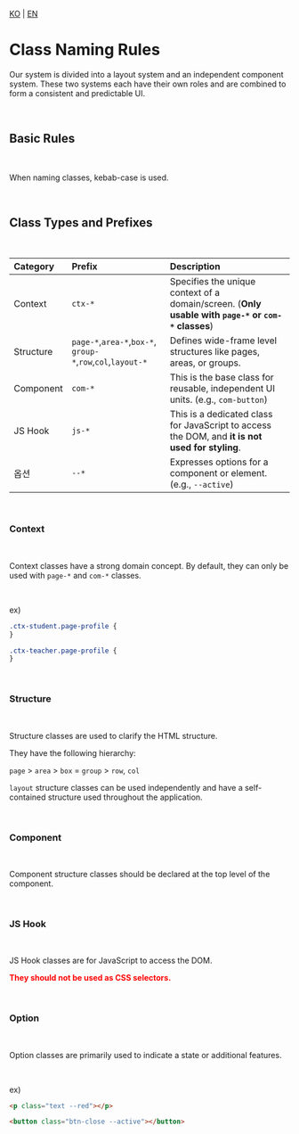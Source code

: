 [KO](./class_ko.md) | [EN](./class_en.md)

# Class Naming Rules

Our system is divided into a layout system and an independent component system. These two systems each have their own roles and are combined to form a consistent and predictable UI.

<br>

## Basic Rules

<br>

When naming classes, kebab-case is used.

<br>

## Class Types and Prefixes

<br>

| Category     | Prefix                                                      | Description                                                                                        |
| :------- | :---------------------------------------------------------- | :------------------------------------------------------------------------------------------ |
| Context | `ctx-*`                                                     | Specifies the unique context of a domain/screen. (**Only usable with `page-*` or `com-*` classes**) |
| Structure     | `page-*`,`area-*`,`box-*`, `group-*`,`row`,`col`,`layout-*` | Defines wide-frame level structures like pages, areas, or groups.                               |
| Component | `com-*`                                                     | This is the base class for reusable, independent UI units. (e.g., `com-button`)                     |
| JS Hook  | `js-*`                                                      | This is a dedicated class for JavaScript to access the DOM, and **it is not used for styling**.        |
| 옵션     | `--*`                                                       | Expresses options for a component or element. (e.g., `--active`)                                    |

<br>

### Context

<br>

Context classes have a strong domain concept. By default, they can only be used with `page-*` and `com-*` classes.

<br>

ex)

```scss
.ctx-student.page-profile {
}

.ctx-teacher.page-profile {
}
```

<br>

### Structure

<br>

Structure classes are used to clarify the HTML structure.

They have the following hierarchy:

`page` > `area` > `box` = `group` > `row`, `col`

`layout` structure classes can be used independently and have a self-contained structure used throughout the application.

<br>

### Component

<br>

Component structure classes should be declared at the top level of the component.

<br>

### JS Hook

<br>

JS Hook classes are for JavaScript to access the DOM.

<p style="color:red;font-weight:bold">They should not be used as CSS selectors.</p>

<br>

### Option

<br>

Option classes are primarily used to indicate a state or additional features.

<br>

ex)

```html
<p class="text --red"></p>

<button class="btn-close --active"></button>
```

